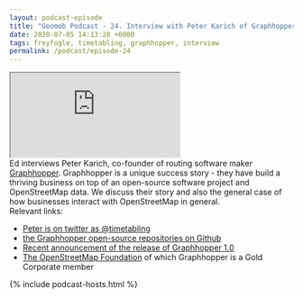 ```yaml
--- 
layout: podcast-episode
title: "Geomob Podcast - 24. Interview with Peter Karich of Graphhopper"
date: 2020-07-05 14:13:28 +0000
tags: freyfogle, timetabling, graphhopper, interview
permalink: /podcast/episode-24
---
```


<iframe class="castos-iframe-player" src="https://5e2e9055a029d5-78101471.castos.com/player/211233"></iframe>

<div class="pt20">
Ed interviews Peter Karich, co-founder of routing software maker <a href="https://www.graphhopper.com/">Graphhopper</a>. Graphhopper is a unique success story - they have build a thriving business on top of an open-source software project and OpenStreetMap data. We discuss their story and also the general case of how businesses interact with OpenStreetMap in general.
</div>

<div class="pt20">
  Relevant links:
  <ul>
    <li class="pt10"><a href="https://twitter.com/timetabling">Peter is on twitter as @timetabling</a></li>
    <li class="pt10"><a href="https://github.com/graphhopper">the Graphhopper open-source repositories on Github</a></li>
    <li class="pt10"><a href="https://www.graphhopper.com/blog/2020/05/25/graphhopper-routing-engine-1-0-released/">Recent announcement of the release of Graphhopper 1.0</a></li>
    <li class="pt10"><a href="https://wiki.osmfoundation.org/wiki/Main_Page">The OpenStreetMap Foundation</a> of which Graphhopper is a Gold Corporate member</li>
  </ul>
</div>

{% include podcast-hosts.html %}












